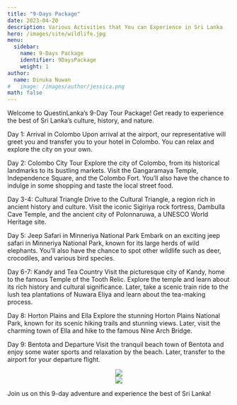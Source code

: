 ```yaml
---
title: "9-Days Package"
date: 2023-04-20
description: Various Activities that You can Experience in Sri Lanka
hero: /images/site/wildlife.jpg
menu:
  sidebar:
    name: 9-Days Package
    identifier: 9DaysPackage
    weight: 1
author:
  name: Dinuka Nuwan
#   image: /images/author/jessica.png
math: false
---
```


<style>.images {text-align: center;}</style>

Welcome to QuestinLanka’s 9-Day Tour Package! Get ready to experience the best of Sri Lanka’s culture, history, and nature.

Day 1: Arrival in Colombo Upon arrival at the airport, our representative will greet you and transfer you to your hotel in Colombo. You can relax and explore the city on your own.

Day 2: Colombo City Tour Explore the city of Colombo, from its historical landmarks to its bustling markets. Visit the Gangaramaya Temple, Independence Square, and the Colombo Fort. You’ll also have the chance to indulge in some shopping and taste the local street food.

Day 3-4: Cultural Triangle Drive to the Cultural Triangle, a region rich in ancient history and culture. Visit the iconic Sigiriya rock fortress, Dambulla Cave Temple, and the ancient city of Polonnaruwa, a UNESCO World Heritage site.

Day 5: Jeep Safari in Minneriya National Park Embark on an exciting jeep safari in Minneriya National Park, known for its large herds of wild elephants. You’ll also have the chance to spot other wildlife such as deer, crocodiles, and various bird species.

Day 6-7: Kandy and Tea Country Visit the picturesque city of Kandy, home to the famous Temple of the Tooth Relic. Explore the temple and learn about its rich history and cultural significance. Later, take a scenic train ride to the lush tea plantations of Nuwara Eliya and learn about the tea-making process.

Day 8: Horton Plains and Ella Explore the stunning Horton Plains National Park, known for its scenic hiking trails and stunning views. Later, visit the charming town of Ella and hike to the famous Nine Arch Bridge.

Day 9: Bentota and Departure Visit the tranquil beach town of Bentota and enjoy some water sports and relaxation by the beach. Later, transfer to the airport for your departure flight.

<div class="images"><img src='https://cdn.erlebe.de/wp-content/uploads/sites/46/2022/12/kandy-zahntempel-elefant.jpg'></img></div>
<div class="images"><img src='https://cdn.erlebe.de/wp-content/uploads/sites/46/2022/12/kandy-zahntempel-elefant.jpg'></img></div>

Join us on this 9-day adventure and experience the best of Sri Lanka!